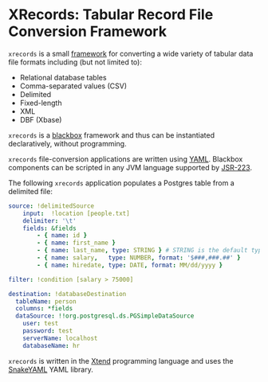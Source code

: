 # XRecords: Tabular Record File Conversion Framework #

```xrecords``` is a small [framework](http://en.wikipedia.org/wiki/Software_framework)
for converting a wide variety of tabular data file formats including (but not
limited to):

- Relational database tables
- Comma-separated values (CSV)
- Delimited
- Fixed-length
- XML
- DBF (Xbase)

```xrecords``` is a [blackbox](http://en.wikipedia.org/wiki/Extensibility#Black-Box_Extensibility)
framework and thus can be instantiated declaratively, without programming.

```xrecords``` file-conversion applications are written using
[YAML](http://en.wikipedia.org/wiki/YAML). Blackbox components can be scripted
in any JVM language supported by
[JSR-223](https://jcp.org/en/jsr/detail?id=223).

The following ```xrecords``` application populates a Postgres table from a
delimited file:

```yaml
source: !delimitedSource
    input:  !location [people.txt]
    delimiter: '\t'
    fields: &fields
        - { name: id }
        - { name: first_name }
        - { name: last_name, type: STRING } # STRING is the default type
        - { name: salary,   type: NUMBER, format: '$###,###.##' }
        - { name: hiredate, type: DATE, format: MM/dd/yyyy }

filter: !condition [salary > 75000]

destination: !databaseDestination
  tableName: person
  columns: *fields
  dataSource: !!org.postgresql.ds.PGSimpleDataSource
    user: test
    password: test
    serverName: localhost
    databaseName: hr
```

```xrecords``` is written in the [Xtend](http://www.eclipse.org/xtend)
programming language and uses the [SnakeYAML](https://code.google.com/p/snakeyaml/)
YAML library.

